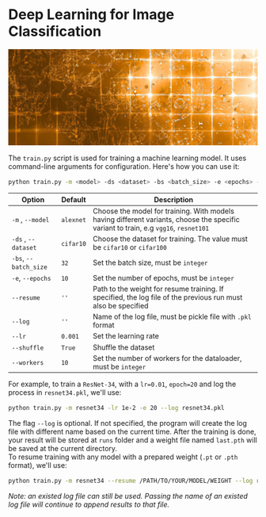 # Deep Learning for Image Classification

![](assets/cover.png)

The `train.py` script is used for training a machine learning model. It uses command-line arguments for configuration. Here's how you can use it:

```bash
python train.py -m <model> -ds <dataset> -bs <batch_size> -e <epochs> --resume <resume> --log <log> --lr <learning_rate> --shuffle <shuffle> --workers <workers>
```

| Option     | Default | Description
| ---------------- | ----------- | ---------- | 
| `-m` , `--model`  | `alexnet` | Choose the model for training. With models having different variants, choose the specific variant to train, e.g `vgg16`, `resnet101` |
| `-ds` , `--dataset`   | `cifar10` | Choose the dataset for training. The value must be `cifar10` or `cifar100` |
| `-bs`, `--batch_size`   | `32` | Set the batch size, must be `integer`
|`-e`, `--epochs`   | `10` | Set the number of epochs, must be `integer`|
|`--resume`   | `''` | Path to the weight for resume training. If specified, the log file of the previous run must also be specified |
|`--log`   | `''` | Name of the log file, must be pickle file with `.pkl` format|
|`--lr`   | `0.001` | Set the learning rate |
|`--shuffle`   | `True` | Shuffle the dataset |
|`--workers`   | `10` | Set the number of workers for the dataloader, must be `integer` |

For example, to train a `ResNet-34`, with a `lr=0.01`, `epoch=20` and log the process in `resnet34.pkl`, we'll use:
```bash
python train.py -m resnet34 -lr 1e-2 -e 20 --log resnet34.pkl
```
The flag `--log` is optional. If not specified, the program will create the log file with different name based on the current time. After the training is done, your result will be stored at `runs` folder and a weight file named `last.pth` will be saved at the current directory.  
To resume training with any model with a prepared weight (`.pt` or `.pth` format), we'll use:
```bash
python train.py -m resnet34 --resume /PATH/TO/YOUR/MODEL/WEIGHT --log resnet34.pkl -e 20 --workers 6
```
*Note: an existed log file can still be used. Passing the name of an existed log file will continue to append results to that file.*